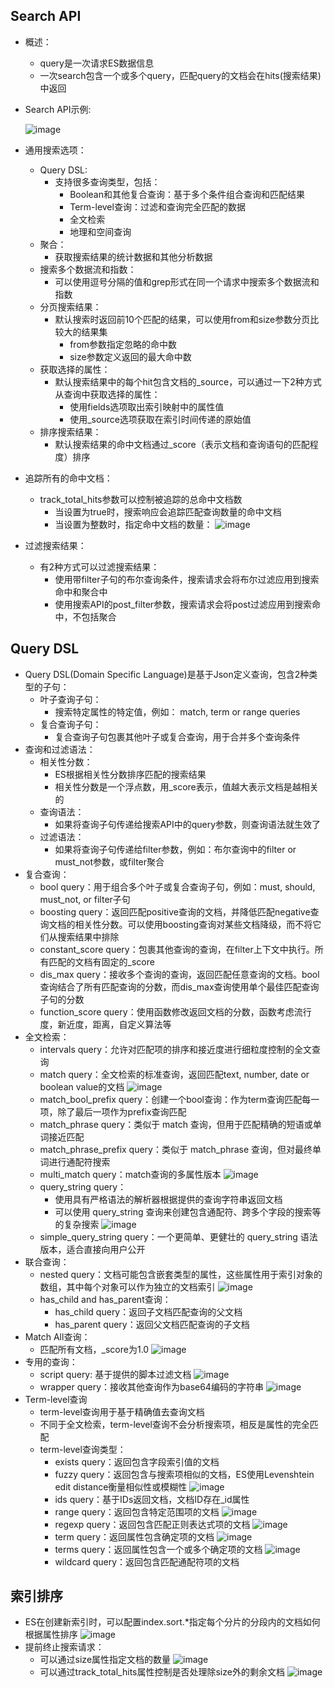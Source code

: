 ## Search API

  - 概述：
    - query是一次请求ES数据信息
    - 一次search包含一个或多个query，匹配query的文档会在hits(搜索结果)中返回
  - Search API示例:
    
    ![image](https://user-images.githubusercontent.com/46510621/132093996-edfa83fd-55e2-4c4d-a178-b96e6c7c0c2b.png)
    
  - 通用搜索选项：
    - Query DSL: 
      - 支持很多查询类型，包括：
        - Boolean和其他复合查询：基于多个条件组合查询和匹配结果
        - Term-level查询：过滤和查询完全匹配的数据
        - 全文检索
        - 地理和空间查询
    - 聚合：
      - 获取搜索结果的统计数据和其他分析数据
    - 搜索多个数据流和指数：
      - 可以使用逗号分隔的值和grep形式在同一个请求中搜索多个数据流和指数
    - 分页搜索结果：
      - 默认搜索时返回前10个匹配的结果，可以使用from和size参数分页比较大的结果集
        - from参数指定忽略的命中数
        - size参数定义返回的最大命中数
    - 获取选择的属性：
      - 默认搜索结果中的每个hit包含文档的_source，可以通过一下2种方式从查询中获取选择的属性：
        - 使用fields选项取出索引映射中的属性值
        - 使用_source选项获取在索引时间传递的原始值
    - 排序搜索结果：
      - 默认搜索结果的命中文档通过_score（表示文档和查询语句的匹配程度）排序
  - 追踪所有的命中文档：
    - track_total_hits参数可以控制被追踪的总命中文档数
      - 当设置为true时，搜索响应会追踪匹配查询数量的命中文档
      - 当设置为整数时，指定命中文档的数量：
        ![image](https://user-images.githubusercontent.com/46510621/132099600-31a4da3b-52d3-4405-b34c-59727edf9844.png)
        
  - 过滤搜索结果：
    - 有2种方式可以过滤搜索结果：
      - 使用带filter子句的布尔查询条件，搜索请求会将布尔过滤应用到搜索命中和聚合中
      - 使用搜索API的post_filter参数，搜索请求会将post过滤应用到搜索命中，不包括聚合

## Query DSL

  - Query DSL(Domain Specific Language)是基于Json定义查询，包含2种类型的子句：
    - 叶子查询子句：
      - 搜索特定属性的特定值，例如： match, term or range queries
    - 复合查询子句：
      - 复合查询子句包裹其他叶子或复合查询，用于合并多个查询条件
  - 查询和过滤语法：
    - 相关性分数：
      - ES根据相关性分数排序匹配的搜索结果
      - 相关性分数是一个浮点数，用_score表示，值越大表示文档是越相关的
    - 查询语法：
      - 如果将查询子句传递给搜索API中的query参数，则查询语法就生效了
    - 过滤语法：
      - 如果将查询子句传递给filter参数，例如：布尔查询中的filter or must_not参数，或filter聚合
  - 复合查询：
    - bool query：用于组合多个叶子或复合查询子句，例如：must, should, must_not, or filter子句
    - boosting query：返回匹配positive查询的文档，并降低匹配negative查询文档的相关性分数。可以使用boosting查询对某些文档降级，而不将它们从搜索结果中排除
    - constant_score query：包裹其他查询的查询，在filter上下文中执行。所有匹配的文档有固定的_score
    - dis_max query：接收多个查询的查询，返回匹配任意查询的文档。bool 查询结合了所有匹配查询的分数，而dis_max查询使用单个最佳匹配查询子句的分数
    - function_score query：使用函数修改返回文档的分数，函数考虑流行度，新近度，距离，自定义算法等
  - 全文检索：
    - intervals query：允许对匹配项的排序和接近度进行细粒度控制的全文查询
    - match query：全文检索的标准查询，返回匹配text, number, date or boolean value的文档
      ![image](https://user-images.githubusercontent.com/46510621/132116324-6a765c32-dab7-4dde-a0a3-0c5d405f2521.png)
    - match_bool_prefix query：创建一个bool查询：作为term查询匹配每一项，除了最后一项作为prefix查询匹配
    - match_phrase query：类似于 match 查询，但用于匹配精确的短语或单词接近匹配
    - match_phrase_prefix query：类似于 match_phrase 查询，但对最终单词进行通配符搜索
    - multi_match query：match查询的多属性版本
      ![image](https://user-images.githubusercontent.com/46510621/132116428-9047c1c4-5fc4-43c7-be74-a0320f701253.png)
    - query_string query：
      - 使用具有严格语法的解析器根据提供的查询字符串返回文档
      - 可以使用 query_string 查询来创建包含通配符、跨多个字段的搜索等的复杂搜索
      ![image](https://user-images.githubusercontent.com/46510621/132116546-4b24f738-fe3c-4011-a90a-bf89caedf8f9.png)
    - simple_query_string query：一个更简单、更健壮的 query_string 语法版本，适合直接向用户公开
  - 联合查询：
    - nested query：文档可能包含嵌套类型的属性，这些属性用于索引对象的数组，其中每个对象可以作为独立的文档索引
      ![image](https://user-images.githubusercontent.com/46510621/132117491-e5a7da30-9c90-4500-90eb-7bea8d87c3e0.png)
    - has_child and has_parent查询：
      - has_child query：返回子文档匹配查询的父文档
      - has_parent query：返回父文档匹配查询的子文档
  - Match All查询：
    - 匹配所有文档，_score为1.0
      ![image](https://user-images.githubusercontent.com/46510621/132117577-d54beaca-8b0c-41e6-bc95-42fd002a9ffb.png)
  - 专用的查询：
    - script query: 基于提供的脚本过滤文档
      ![image](https://user-images.githubusercontent.com/46510621/132117776-571083c9-f83d-40de-87d5-86f0fe0cac96.png)
    - wrapper query：接收其他查询作为base64编码的字符串
      ![image](https://user-images.githubusercontent.com/46510621/132117846-597579e1-0642-432b-8ca8-c5872d3501f3.png)
  - Term-level查询
    - term-level查询用于基于精确值去查询文档
    - 不同于全文检索，term-level查询不会分析搜索项，相反是属性的完全匹配
    - term-level查询类型：
      - exists query：返回包含字段索引值的文档
      - fuzzy query：返回包含与搜索项相似的文档，ES使用Levenshtein edit distance衡量相似性或模糊性
        ![image](https://user-images.githubusercontent.com/46510621/132118078-7de8089a-fbd3-48c3-b0b6-4336f2f577b8.png)
      - ids query：基于IDs返回文档，文档ID存在_id属性
      - range query：返回包含特定范围项的文档
        ![image](https://user-images.githubusercontent.com/46510621/132118252-9fc367d9-e201-47c3-a72d-c09b7b84c07a.png)
      - regexp query：返回包含匹配正则表达式项的文档
        ![image](https://user-images.githubusercontent.com/46510621/132118353-622b7cc1-c3be-4beb-97e9-379f7c31ba28.png)
      - term query：返回属性包含确定项的文档
        ![image](https://user-images.githubusercontent.com/46510621/132118402-978234ae-275f-4ebe-8251-af048a71e5d8.png)
      - terms query：返回属性包含一个或多个确定项的文档
        ![image](https://user-images.githubusercontent.com/46510621/132118442-961ec9f4-178b-4ccc-8191-c50849f80c60.png)
      - wildcard query：返回包含匹配通配符项的文档

## 索引排序

  - ES在创建新索引时，可以配置index.sort.*指定每个分片的分段内的文档如何根据属性排序
    ![image](https://user-images.githubusercontent.com/46510621/132089854-22bb8a5f-38bb-451d-aa1e-693ff4a7b1f5.png)
  - 提前终止搜索请求：
    - 可以通过size属性指定文档的数量
      ![image](https://user-images.githubusercontent.com/46510621/132090094-21342d2f-0ba4-461c-8782-172243c1d9e3.png)
    - 可以通过track_total_hits属性控制是否处理除size外的剩余文档
      ![image](https://user-images.githubusercontent.com/46510621/132090153-0558cfa3-03cb-4cc3-adbd-513ae7756715.png)




